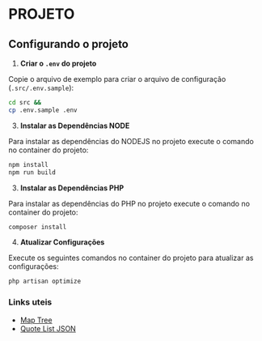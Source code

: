 # PROJETO

## Configurando o projeto

1. **Criar o `.env` do projeto**

Copie o arquivo de exemplo para criar o arquivo de configuração (`.src/.env.sample`):

```bash
cd src &&
cp .env.sample .env
```

3. **Instalar as Dependências NODE**

Para instalar as dependências do NODEJS no projeto execute o comando no container do projeto:

```bash
npm install
npm run build
```

3. **Instalar as Dependências PHP**

Para instalar as dependências do PHP no projeto execute o comando no container do projeto:

```bash
composer install
```

4. **Atualizar Configurações**

Execute os seguintes comandos no container do projeto para atualizar as configurações:

```bash
php artisan optimize
```

### Links uteis 
- [Map Tree](http://api.map-tree.com.br/quote/list/map-tree)
- [Quote List JSON](http://api.map-tree.com.br/quote/list)
